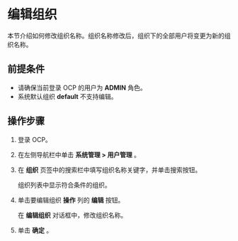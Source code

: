 # 编辑组织

本节介绍如何修改组织名称。组织名称修改后，组织下的全部用户将变更为新的组织名称。

## 前提条件

* 请确保当前登录 OCP 的用户为 **ADMIN** 角色。
* 系统默认组织 **default** 不支持编辑。

## 操作步骤

1. 登录 OCP。

2. 在左侧导航栏中单击 **系统管理 > 用户管理** 。

3. 在 **组织** 页签中的搜索栏中填写组织名称关键字，并单击搜索按钮。

   组织列表中显示符合条件的组织。

4. 单击要编辑组织 **操作** 列的 **编辑** 按钮。

   在 **编辑组织** 对话框中，修改组织名称。

5. 单击 **确定** 。
